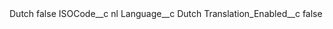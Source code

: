 <?xml version="1.0" encoding="UTF-8"?>
<CustomMetadata xmlns="http://soap.sforce.com/2006/04/metadata" xmlns:xsi="http://www.w3.org/2001/XMLSchema-instance" xmlns:xsd="http://www.w3.org/2001/XMLSchema">
    <label>Dutch</label>
    <protected>false</protected>
    <values>
        <field>ISOCode__c</field>
        <value xsi:type="xsd:string">nl</value>
    </values>
    <values>
        <field>Language__c</field>
        <value xsi:type="xsd:string">Dutch</value>
    </values>
    <values>
        <field>Translation_Enabled__c</field>
        <value xsi:type="xsd:boolean">false</value>
    </values>
</CustomMetadata>
